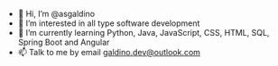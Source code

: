 - 👋 Hi, I’m @asgaldino
- 👀 I’m interested in all type software development
- 🌱 I’m currently learning Python, Java, JavaScript, CSS, HTML, SQL, Spring Boot and Angular
- 📫 Talk to me by email galdino.dev@outlook.com

<!---
asgaldino/asgaldino is a ✨ special ✨ repository because its `README.md` (this file) appears on your GitHub profile.
You can click the Preview link to take a look at your changes.
--->
